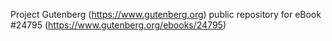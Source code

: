 Project Gutenberg (https://www.gutenberg.org) public repository for eBook #24795 (https://www.gutenberg.org/ebooks/24795)

